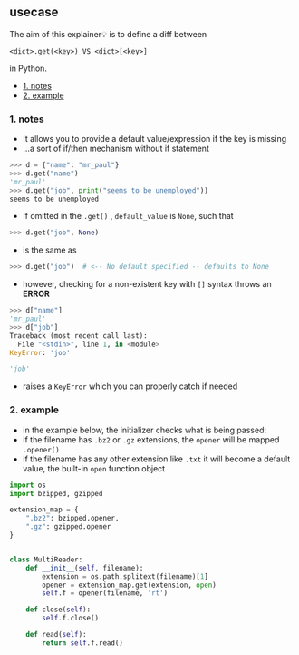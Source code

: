 ## usecase
The aim of this explainer💡 is to define a diff between

```
<dict>.get(<key>) VS <dict>[<key>]
```

in Python. 
<!-- TOC -->

- [1. notes](#1-notes)
- [2. example](#2-example)

<!-- /TOC -->

### 1. notes
* It allows you to provide a default value/expression if the key is missing
* ...a sort of if/then mechanism without if statement

```python 
>>> d = {"name": "mr_paul"}
>>> d.get("name")
'mr_paul'
>>> d.get("job", print("seems to be unemployed"))
seems to be unemployed
```
* If omitted in the `.get()` , `default_value` is `None`, such that

```python
>>> d.get("job", None)
```

* is the same as

```python
>>> d.get("job")  # <-- No default specified -- defaults to None
```

* however, checking for a non-existent key with `[]` syntax throws an **ERROR** 

```python
>>> d["name"]
'mr_paul'
>>> d["job"]
Traceback (most recent call last):
  File "<stdin>", line 1, in <module>
KeyError: 'job'

'job'
```

* raises a `KeyError` which you can properly catch if needed

### 2. example
* in the example below, the initializer checks what is being passed:
* if the filename has `.bz2` or `.gz` extensions, the `opener` will be mapped `.opener()`
* if the filename has any other extension like `.txt` it will become a default value, the built-in `open` function object

```python
import os
import bzipped, gzipped

extension_map = {
    ".bz2": bzipped.opener,
    ".gz": gzipped.opener
}


class MultiReader:
    def __init__(self, filename):
        extension = os.path.splitext(filename)[1]
        opener = extension_map.get(extension, open)
        self.f = opener(filename, 'rt')

    def close(self):
        self.f.close()

    def read(self):
        return self.f.read()
```
